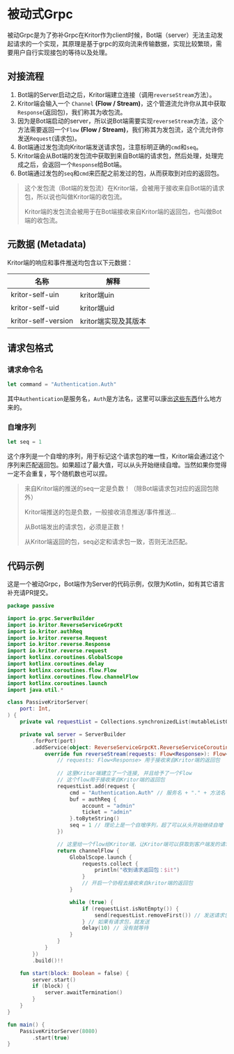 # 被动式Grpc

被动Grpc是为了弥补Grpc在Kritor作为client时候，Bot端（server）无法主动发起请求的一个实现，其原理是基于grpc的双向流来传输数据，实现比较繁琐，需要用户自行实现接包的等待以及处理。

## 对接流程

1. Bot端的Server启动之后，Kritor端建立连接（调用`reverseStream`方法）。
2. Kritor端会输入一个 `Channel` **(Flow / Stream)**，这个管道流允许你从其中获取`Response`(返回包)，我们称其为收包流。
3. 因为是Bot端启动的server，所以说Bot端需要实现`reverseStream`方法，这个方法需要返回一个`Flow` **(Flow / Stream)**，我们称其为发包流，这个流允许你发送`Request`(请求包)。
4. Bot端通过发包流向Kritor端发送请求包，注意标明正确的`cmd`和`seq`。 
5. Kritor端会从Bot端的发包流中获取到来自Bot端的请求包，然后处理，处理完成之后，会返回一个`Response`给Bot端。
6. Bot端通过发包的`seq`和`cmd`来匹配之前发过的包，从而获取到对应的返回包。

> 这个发包流（Bot端的发包流）在Kritor端，会被用于接收来自Bot端的请求包，所以说也叫做Kritor端的收包流。
> 
> Kritor端的发包流会被用于在Bot端接收来自Kritor端的返回包，也叫做Bot端的收包流。

## 元数据 (Metadata)

Kritor端的响应和事件推送均包含以下元数据：

| 名称          | 解释           |
|-------------|--------------|
| kritor-self-uin        | kritor端uin   |
| kritor-self-uid          | kritor端uid   |
| kritor-self-version        | kritor端实现及其版本 |

## 请求包格式

### 请求命令名

```js
let command = "Authentication.Auth"
```

其中`Authentication`是服务名，`Auth`是方法名，这里可以康出[这些东西](/docs/request/authentication.md#%E5%9F%BA%E7%A1%80%E4%BF%A1%E6%81%AF)什么地方来的。

### 自增序列

```js
let seq = 1
```

这个序列是一个自增的序列，用于标记这个请求包的唯一性，Kritor端会通过这个序列来匹配返回包。如果超过了最大值，可以从头开始继续自增。当然如果你觉得一定不会重复，写个随机数也可以捏。

> 来自Kritor端的推送的seq一定是负数！（除Bot端请求包对应的返回包除外）
> 
> Kritor端推送的包是负数，一般接收消息推送/事件推送...
> 
> 从Bot端发出的请求包，必须是正数！
> 
> 从Kritor端返回的包，seq必定和请求包一致，否则无法匹配。 

## 代码示例

这是一个被动Grpc，Bot端作为Server的代码示例，仅限为Kotlin，如有其它语言补充请PR提交。

```kotlin
package passive

import io.grpc.ServerBuilder
import io.kritor.ReverseServiceGrpcKt
import io.kritor.authReq
import io.kritor.reverse.Request
import io.kritor.reverse.Response
import io.kritor.reverse.request
import kotlinx.coroutines.GlobalScope
import kotlinx.coroutines.delay
import kotlinx.coroutines.flow.Flow
import kotlinx.coroutines.flow.channelFlow
import kotlinx.coroutines.launch
import java.util.*

class PassiveKritorServer(
    port: Int,
) {
    private val requestList = Collections.synchronizedList(mutableListOf<Request>()) // 用于存储请求包

    private val server = ServerBuilder
        .forPort(port)
        .addService(object: ReverseServiceGrpcKt.ReverseServiceCoroutineImplBase() {
            override fun reverseStream(requests: Flow<Response>): Flow<Request> {
                // requests: Flow<Response> 用于接收来自Kritor端的返回包
                
                // 这里Kritor端建立了一个连接, 并且给予了一个Flow
                // 这个flow用于接收来自Kritor端的返回包
                requestList.add(request {
                    cmd = "Authentication.Auth" // 服务名 + "." + 方法名
                    buf = authReq {
                        account = "admin"
                        ticket = "admin"
                    }.toByteString()
                    seq = 1 // 理论上是一个自增序列，超了可以从头开始继续自增
                })

                // 这里给一个flow给Kritor端，让Kritor端可以获取到客户端发的请求包
                return channelFlow {
                    GlobalScope.launch {
                        requests.collect {
                            println("收到请求返回包：$it")
                        }
                        // 开启一个协程去接收来自kritor端的返回包
                    }

                    while (true) {
                        if (requestList.isNotEmpty()) {
                            send(requestList.removeFirst()) // 发送请求包
                        } // 如果有请求包，就发送
                        delay(10) // 没有就等待
                    }
                }
            }
        })
        .build()!!

    fun start(block: Boolean = false) {
        server.start()
        if (block) {
            server.awaitTermination()
        }
    }
}

fun main() {
    PassiveKritorServer(8080)
        .start(true)
}
```
